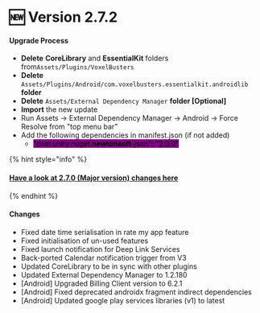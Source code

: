 # 🆕 Version 2.7.2

#### Upgrade Process

* **Delete**  **CoreLibrary** and **EssentialKit** folders from`Assets/Plugins/VoxelBusters`
* **Delete** `Assets/Plugins/Android/com.voxelbusters.essentialkit.androidlib` **folder**
* **Delete** `Assets/External Dependency Manager` **folder \[Optional]**
* **Import** the new update
* Run Assets -> External Dependency Manager -> Android -> Force Resolve from "top menu bar"
* Add the following dependencies in manifest.json (if not added)
  * <mark style="background-color:purple;">"com.unity.nuget.</mark><mark style="background-color:purple;">**newtonsoft**</mark><mark style="background-color:purple;">-json": "2.0.0"</mark>

{% hint style="info" %}
#### [Have a look at 2.7.0 (Major version) changes here](version-2.7.0.md#changes)
{% endhint %}

#### Changes

* Fixed date time serialisation in rate my app feature
* Fixed initialisation of un-used features
* Fixed launch notification for Deep Link Services
* Back-ported Calendar notification trigger from V3
* Updated CoreLibrary to be in sync with other plugins
* Updated External Dependency Manager to 1.2.180
* \[Android] Upgraded Billing Client version to 6.2.1
* \[Android] Fixed deprecated androidx fragment indirect dependencies
* \[Android] Updated google play services libraries (v1) to latest



